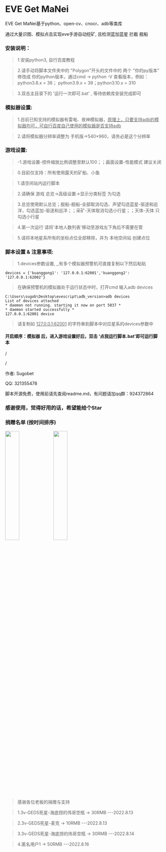 # EVE Get MaNei

EVE Get MaNei基于python、open-cv、cnocr、adb等类库

通过大量识图、模拟点击实现eve手游自动挖矿, 且检测蓝加蓝星 拦截 舰船

### 安装说明：
>1.安装python3, 自行百度教程

>2.请手动将脚本文件夹中的 "Polygon"开头的文件中的 两个 "你的py版本" 修改成 你的python版本，通过cmd -> python -V  查看版本，例如：python3.8.x = 38； python3.9.x = 39；python3.10.x = 310

>3.双击主目录下的 '运行一次即可.bat' , 等待依赖库安装完成即可

### 模拟器设置:
>1.目前已知支持的模拟器有雷电、夜神模拟器，<u>原理上，只要支持adb的模拟器均可，可自行百度自己使用的模拟器是否支持adb</u>

>2.请将模拟器分辨率调整为 手机版->540×960，请务必是这个分辨率

### 游戏设置:
>-1.游戏设置-控件缩放比例调整至默认100；；画面设置-性能模式 建议关闭

>0.目前仅支持：所有使用露天的矿船、小鱼

>1.请空间站内运行脚本

>2.请确保  游戏 总览->高级设置->显示分类标签   为勾选

>3.总览使用默认总览；舰船-舰船-全部取消勾选、声望勾选蓝星-驱逐和巡洋，勾选蓝加-驱逐和巡洋；；采矿-天体取消勾选小行星；；天体-天体 只勾选小行星

>4.第一次运行 请将'本地人数列表'移动至游戏左下角后不需要在管

>5.请将本地星系所有的坐标点位全部移除，并为 本地空间站 创建点位

### 脚本设置 & 注意事项:
>1.devices参数设置, ,,有多个模拟器预警机可直接复制以下然后粘贴

    devices = {'kuanggong1': '127.0.0.1:62001','kuanggong2': '127.0.0.1:62002'}

>在确保预警机的模拟器处于运行状态中时，打开cmd  输入adb devices

    C:\Users\sugob\Desktop\evescript\adb_version>adb devices
    List of devices attached
    * daemon not running. starting it now on port 5037 *
    * daemon started successfully *
    127.0.0.1:62001 device

>请复制如 <u>127.0.0.1:62001</u>  的字符串到脚本中对应星系的devices参数中

#### 开启顺序：模拟器 后，进入游戏设置好后，双击 ‘点我运行脚本.bat’即可运行脚本
/

/


作者: Sugobet

QQ: 321355478

脚本开源免费，使用前请先查阅readme.md，有问题请加qq群：924372864



### 感谢使用，觉得好用的话，希望能给个Star


### 捐赠名单 (按时间排序)
<img src="http://a1.qpic.cn/psc?/V12Xu6Mm26x6GL/ruAMsa53pVQWN7FLK88i5jVNuhzjJnHl7ojd6hbq*UE8G0jQ1BzCueV*99qhA275MB5ITIwGAHZqYabkfICXe*lcOd9b*VwaMnJB0Soa3FQ!/c&ek=1&kp=1&pt=0&bo=2gScBtoEnAYDEDU!&tl=1&vuin=1749445382&tm=1660014000&dis_t=1660016830&dis_k=0377483ea5dd3499d7266097d58fe6b3&sce=60-2-2&rf=0-0" width="30%">
<img src="http://a1.qpic.cn/psc?/V12Xu6Mm26x6GL/ruAMsa53pVQWN7FLK88i5jVNuhzjJnHl7ojd6hbq*UHSftihZRfU4QSDMTikpSgT6q9ISwYS*B09oSw*06s7NE0sJdK3DBFo4kowDq5YA4A!/c&ek=1&kp=1&pt=0&bo=OASQBjgEkAYWECA!&t=5&tl=3&vuin=1749445382&tm=1660014000&dis_t=1660016830&dis_k=fd8d61a70b1e3bba2b1a241a0c664653&sce=60-2-2&rf=0-0" width="30%">

>感谢各位老板的捐赠与支持

>1.3v-GEDS死星-海底捞的伟哥空瓶 -> 30RMB ---2022.8.13

>2.3v-GEDS死星-麦克 -> 10RMB ---2022.8.13

>3.3v-GEDS死星-海底捞的伟哥空瓶 -> 30RMB ---2022.8.14

>4.匿名用户1 -> 50RMB ---2022.8.16
